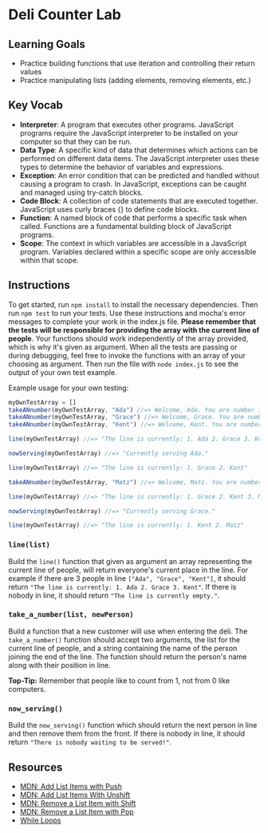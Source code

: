 # Deli Counter Lab

## Learning Goals

- Practice building functions that use iteration and controlling their return
  values
- Practice manipulating lists (adding elements, removing elements, etc.)

## Key Vocab

- **Interpreter**: A program that executes other programs. JavaScript programs
require the JavaScript interpreter to be installed on your computer so that they
can be run.
- **Data Type**: A specific kind of data that determines which actions can be performed on different data items. The JavaScript interpreter uses these types to determine the behavior of variables and expressions.
- **Exception**: An error condition that can be predicted and handled without
causing a program to crash. In JavaScript, exceptions can be caught and managed using try-catch blocks.
- **Code Block**: A collection of code statements that are executed together. JavaScript uses curly braces {} to define code blocks.
- **Function**: A named block of code that performs a specific task when called. Functions are a fundamental building block of JavaScript programs.
- **Scope**: The context in which variables are accessible in a JavaScript program. Variables declared within a specific scope are only accessible within that scope.

## Instructions

To get started, run `npm install` to install the necessary dependencies. Then run `npm test` to run
your tests. Use these instructions and mocha's error messages to complete
your work in the index.js file.
**Please remember that the tests will be responsible for providing the array with the current line of people**. Your functions should work independently of the array provided, which is why it's given as argument. When all the tests are passing or during debugging, feel free to invoke the functions with an array of your choosing as argument. Then run the file with `node index.js` to see the output of your own test example.

Example usage for your own testing:

```js
myOwnTestArray = []
takeANnumber(myOwnTestArray, "Ada") //=> Welcome, Ada. You are number 1 in line.
takeANnumber(myOwnTestArray, "Grace") //=> Welcome, Grace. You are number 2 in line.
takeANnumber(myOwnTestArray, "Kent") //=> Welcome, Kent. You are number 3 in line.

line(myOwnTestArray) //=> "The line is currently: 1. Ada 2. Grace 3. Kent"

nowServing(myOwnTestArray) //=> "Currently serving Ada."

line(myOwnTestArray) //=> "The line is currently: 1. Grace 2. Kent"

takeANnumber(myOwnTestArray, "Matz") //=> Welcome, Matz. You are number 3 in line.

line(myOwnTestArray) //=> "The line is currently: 1. Grace 2. Kent 3. Matz"

nowServing(myOwnTestArray) //=> "Currently serving Grace."

line(myOwnTestArray) //=> "The line is currently: 1. Kent 2. Matz"
```

### `line(list)`

Build the `line()` function that given as argument an array representing the current line of people, will return everyone's current place in the line. 
For example if there are 3 people in line `["Ada", "Grace", "Kent"]`, it should return `"The line is currently: 1. Ada 2. Grace 3. Kent"`.
If there is nobody in line, it should return `"The line is currently empty."`.

### `take_a_number(list, newPerson)`

Build a function that a new customer will use when entering the deli. The
`take_a_number()` function should accept two arguments, the list for the current
line of people, and a string containing the name of the person
joining the end of the line. The function should return the
person's name along with their position in line.

**Top-Tip:** Remember that people like to count from 1, not from 0 like
computers.

### `now_serving()`

Build the `now_serving()` function which should return the next
person in line and then remove them from the front. If there is nobody in line,
it should return `"There is nobody waiting to be served!"`.


## Resources

- [MDN: Add List Items with Push][add-to-list-push]
- [MDN: Add List Items With Unshift][add-to-list-unshift]
- [MDN: Remove a List Item with Shift][remove-from-list-shift]
- [MDN: Remove a List Item with Pop][remove-from-list-pop]
- [While Loops][iterate-with-index]

[add-to-list-push]: https://developer.mozilla.org/en-US/docs/Web/JavaScript/Reference/Global_Objects/Array/push
[add-to-list-unshift]: https://developer.mozilla.org/en-US/docs/Web/JavaScript/Reference/Global_Objects/Array/unshift
[remove-from-list-shift]: https://developer.mozilla.org/en-US/docs/Web/JavaScript/Reference/Global_Objects/Array/shift
[remove-from-list-pop]: https://developer.mozilla.org/en-US/docs/Web/JavaScript/Reference/Global_Objects/Array/pop
[iterate-with-index]: https://developer.mozilla.org/en-US/docs/Web/JavaScript/Guide/Loops_and_iteration#while_statement